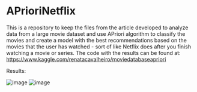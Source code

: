 # APrioriNetflix

This is a repository to keep the files from the article developed to analyze data from a large movie dataset and use APriori algorithm to classify the movies and create a model with the best recommendations based on the movies that the user has watched - sort of like Netflix does after you finish watching a movie or series.
The code with the results can be found at: https://www.kaggle.com/renatacavalheiro/moviedatabaseapriori

Results:  

![image](https://user-images.githubusercontent.com/16549802/135113629-f096a5f1-6138-4def-8588-8e9b187ed4df.png)
![image](https://user-images.githubusercontent.com/16549802/135113686-a12ae3e1-1ecc-47a6-9d61-20564a4fd01e.png)
